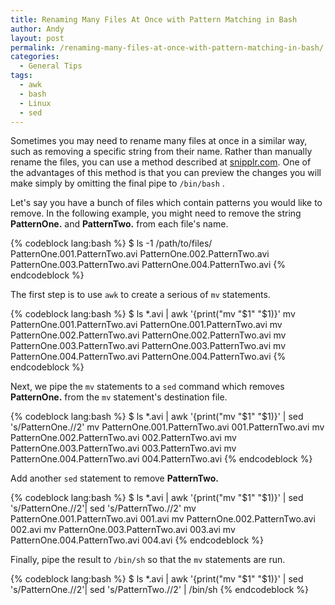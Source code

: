```yaml
---
title: Renaming Many Files At Once with Pattern Matching in Bash
author: Andy
layout: post
permalink: /renaming-many-files-at-once-with-pattern-matching-in-bash/
categories:
  - General Tips
tags:
  - awk
  - bash
  - Linux
  - sed
---
```

Sometimes you may need to rename many files at once in a similar way, such as removing a 
specific string from their name. Rather than manually rename the files, you can use a method 
described at [snipplr.com][1]. One of the advantages of this method is that you can preview 
the changes you will make simply by omitting the final pipe to `/bin/bash` .

Let's say you have a bunch of files which contain patterns you would like to remove. In the
following example, you might need to remove the string **PatternOne.** and **PatternTwo.** 
from each file's name.

{% codeblock lang:bash %}
$ ls -1 /path/to/files/
PatternOne.001.PatternTwo.avi
PatternOne.002.PatternTwo.avi
PatternOne.003.PatternTwo.avi
PatternOne.004.PatternTwo.avi
{% endcodeblock %}

The first step is to use `awk` to create a serious of `mv` statements.

{% codeblock lang:bash %}
$ ls *.avi | awk '{print("mv "$1" "$1)}'
mv PatternOne.001.PatternTwo.avi PatternOne.001.PatternTwo.avi
mv PatternOne.002.PatternTwo.avi PatternOne.002.PatternTwo.avi
mv PatternOne.003.PatternTwo.avi PatternOne.003.PatternTwo.avi
mv PatternOne.004.PatternTwo.avi PatternOne.004.PatternTwo.avi
{% endcodeblock %}

Next, we pipe the `mv` statements to a `sed` command which removes **PatternOne.** from 
the `mv` statement's destination file. 

{% codeblock lang:bash %}
$ ls *.avi | awk '{print("mv "$1" "$1)}' | sed 's/PatternOne.//2'
mv PatternOne.001.PatternTwo.avi 001.PatternTwo.avi
mv PatternOne.002.PatternTwo.avi 002.PatternTwo.avi
mv PatternOne.003.PatternTwo.avi 003.PatternTwo.avi
mv PatternOne.004.PatternTwo.avi 004.PatternTwo.avi
{% endcodeblock %}

Add another `sed` statement to remove **PatternTwo.**

{% codeblock lang:bash %}
$ ls *.avi | awk '{print("mv "$1" "$1)}' | sed 's/PatternOne.//2'| sed 's/PatternTwo.//2'
mv PatternOne.001.PatternTwo.avi 001.avi
mv PatternOne.002.PatternTwo.avi 002.avi
mv PatternOne.003.PatternTwo.avi 003.avi
mv PatternOne.004.PatternTwo.avi 004.avi
{% endcodeblock %}

Finally, pipe the result to `/bin/sh` so that the `mv` statements are run. 

{% codeblock lang:bash %}
$ ls *.avi | awk '{print("mv "$1" "$1)}' | sed 's/PatternOne.//2'| sed 's/PatternTwo.//2' | /bin/sh
{% endcodeblock %}

 [1]: http://snipplr.com/view/3648/batch-file-rename-with-awk-and-sed/
